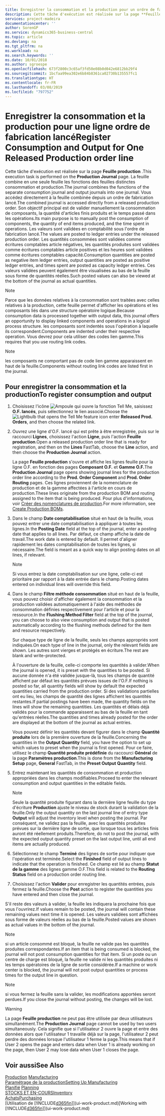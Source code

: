 ```yaml
---
title: Enregistrer la consommation et la production pour un ordre de fabrication | Microsoft Docs
description: Cette tâche d'exécution est réalisée sur la page **Feuille production** . La feuille combine en une seule feuille les fonctions des feuilles distinctes consommation et production. Vous accédez directement à la feuille combinée depuis un ordre de fabrication lancé. Son objectif principal est de valider manuellement la consommation de composants, la quantité d'articles finis produits et le temps passé dans les opérations.
services: project-madeira
documentationcenter: ''
author: SorenGP
ms.service: dynamics365-business-central
ms.topic: article
ms.devlang: na
ms.tgt_pltfrm: na
ms.workload: na
ms.search.keywords: ''
ms.date: 10/01/2018
ms.author: sgroespe
ms.openlocfilehash: 673f2800c3c65af3fd50e08b0d042e6812bb29f4
ms.sourcegitcommit: 1bcfaa99ea302e6b84b8361ca02730b135557fc1
ms.translationtype: HT
ms.contentlocale: fr-FR
ms.lasthandoff: 03/08/2019
ms.locfileid: "797752"
---
```

# <a name="register-consumption-and-output-for-one-released-production-order-line"></a><span data-ttu-id="22907-106">Enregistrer la consommation et la production pour une ligne ordre de fabrication lancé</span><span class="sxs-lookup"><span data-stu-id="22907-106">Register Consumption and Output for One Released Production order line</span></span>
<span data-ttu-id="22907-107">Cette tâche d'exécution est réalisée sur la page **Feuille production** .</span><span class="sxs-lookup"><span data-stu-id="22907-107">This execution task is performed on the **Production Journal** page.</span></span> <span data-ttu-id="22907-108">La feuille combine en une seule feuille les fonctions des feuilles distinctes consommation et production.</span><span class="sxs-lookup"><span data-stu-id="22907-108">The journal combines the functions of the separate consumption journal and output journals into one journal.</span></span> <span data-ttu-id="22907-109">Vous accédez directement à la feuille combinée depuis un ordre de fabrication lancé.</span><span class="sxs-lookup"><span data-stu-id="22907-109">The combined journal is accessed directly from a released production order.</span></span> <span data-ttu-id="22907-110">Son objectif principal est de valider manuellement la consommation de composants, la quantité d'articles finis produits et le temps passé dans les opérations.</span><span class="sxs-lookup"><span data-stu-id="22907-110">Its main purpose is to manually post the consumption of components, the quantity of end items produced, and the time spent in operations.</span></span> <span data-ttu-id="22907-111">Les valeurs sont validées en comptabilité sous l'ordre de fabrication lancé.</span><span class="sxs-lookup"><span data-stu-id="22907-111">The values are posted to ledger entries under the released production order.</span></span> <span data-ttu-id="22907-112">Les quantités consommées sont validées comme écritures comptables article négatives, les quantités produites sont validées comme écritures comptables article positives et les heures sont validées comme écritures comptables capacité.</span><span class="sxs-lookup"><span data-stu-id="22907-112">Consumption quantities are posted as negative item ledger entries, output quantities are posted as positive ledger entries, and times spent are posted as capacity ledger entries.</span></span> <span data-ttu-id="22907-113">Ces valeurs validées peuvent également être visualisées au bas de la feuille sous forme de quantités réelles.</span><span class="sxs-lookup"><span data-stu-id="22907-113">Such posted values can also be viewed at the bottom of the journal as actual quantities.</span></span>  

> [!NOTE]  
>  <span data-ttu-id="22907-114">Parce que les données relatives à la consommation sont traitées avec celles relatives à la production, cette feuille permet d'afficher les opérations et les composants liés dans une structure opératoire logique.</span><span class="sxs-lookup"><span data-stu-id="22907-114">Because consumption data is processed together with output data, this journal offers an opportunity to display linked components and operations in a logical process structure.</span></span> <span data-ttu-id="22907-115">les composants sont indentés sous l'opération à laquelle ils correspondent.</span><span class="sxs-lookup"><span data-stu-id="22907-115">Components are indented under their respective operation.</span></span> <span data-ttu-id="22907-116">Vous devrez pour cela utiliser des codes lien gamme.</span><span class="sxs-lookup"><span data-stu-id="22907-116">This requires that you use routing link codes.</span></span>  

> [!NOTE]  
>  <span data-ttu-id="22907-117">les composants ne comportant pas de code lien gamme apparaissent en haut de la feuille.</span><span class="sxs-lookup"><span data-stu-id="22907-117">Components without routing link codes are listed first in the journal.</span></span>  

## <a name="to-register-consumption-and-output"></a><span data-ttu-id="22907-118">Pour enregistrer la consommation et la production</span><span class="sxs-lookup"><span data-stu-id="22907-118">To register consumption and output</span></span>  
1.  <span data-ttu-id="22907-119">Choisissez l'icône ![Ampoule qui ouvre la fonction Tell Me](media/ui-search/search_small.png "Dites-moi ce que vous voulez faire"), saisissez **O.F. lancés**, puis sélectionnez le lien associé.</span><span class="sxs-lookup"><span data-stu-id="22907-119">Choose the ![Lightbulb that opens the Tell Me feature](media/ui-search/search_small.png "Tell me what you want to do") icon enter **Released Prod. Orders**, and then choose the related link.</span></span>  
2.  <span data-ttu-id="22907-120">Ouvrez une ligne d'O.F. lancé qui est prête à être enregistrée, puis sur le raccourci **Lignes**, choisissez l'action **Ligne**, puis l'action **Feuille production**.</span><span class="sxs-lookup"><span data-stu-id="22907-120">Open a released production order line that is ready for registration, and then on the **Lines** FastTab, choose the **Line** action, and then choose the **Production Journal** action.</span></span>  

    <span data-ttu-id="22907-121">La page **Feuille production** s'ouvre et affiche les lignes feuille pour la ligne O.F. en fonction des pages **Composant O.F.** et **Gamme O.F.**</span><span class="sxs-lookup"><span data-stu-id="22907-121">The **Production Journal** page opens showing journal lines for the production order line according to the **Prod. Order Component** and **Prod. Order Routing** pages.</span></span> <span data-ttu-id="22907-122">Ces lignes proviennent de la nomenclature de production et de la gamme affectées à l'article en cours de production.</span><span class="sxs-lookup"><span data-stu-id="22907-122">These lines originate from the production BOM and routing assigned to the item that is being produced.</span></span> <span data-ttu-id="22907-123">Pour plus d'informations, voir [Créer des nomenclatures de production](production-how-to-create-routings.md).</span><span class="sxs-lookup"><span data-stu-id="22907-123">For more information, see [Create Production BOMs](production-how-to-create-routings.md).</span></span>  

3.  <span data-ttu-id="22907-124">Dans le champ **Date comptabilisation** situé en haut de la feuille, vous pouvez entrer une date comptabilisation à appliquer à toutes les lignes.</span><span class="sxs-lookup"><span data-stu-id="22907-124">In the **Posting Date** field at the top of the journal, enter a posting date that applies to all lines.</span></span> <span data-ttu-id="22907-125">Par défaut, ce champ affiche la date de travail.</span><span class="sxs-lookup"><span data-stu-id="22907-125">The work date is entered by default.</span></span> <span data-ttu-id="22907-126">Il permet d'aligner rapidement les dates comptabilisation de toutes les lignes, si nécessaire.</span><span class="sxs-lookup"><span data-stu-id="22907-126">The field is meant as a quick way to align posting dates on all lines, if relevant.</span></span>  

    > [!NOTE]  
    >  <span data-ttu-id="22907-127">Si vous entrez la date comptabilisation sur une ligne, celle-ci est prioritaire par rapport à la date entrée dans le champ.</span><span class="sxs-lookup"><span data-stu-id="22907-127">Posting dates entered on individual lines will override this field.</span></span>  

4.  <span data-ttu-id="22907-128">Dans le champ **Filtre méthode consommation** situé en haut de la feuille, vous pouvez choisir d'afficher également la consommation et la production validées automatiquement à l'aide des méthodes de consommation définies respectivement pour l'article et pour la ressource.</span><span class="sxs-lookup"><span data-stu-id="22907-128">In the **Flushing Method Filter** field at the top of the journal, you can choose to also view consumption and output that is posted automatically according to the flushing methods defined for the item and resource respectively.</span></span>  

    <span data-ttu-id="22907-129">Sur chaque type de ligne de la feuille, seuls les champs appropriés sont indiquées.</span><span class="sxs-lookup"><span data-stu-id="22907-129">On each type of line in the journal, only the relevant fields are shown.</span></span> <span data-ttu-id="22907-130">Les autres sont vierges et protégés en écriture.</span><span class="sxs-lookup"><span data-stu-id="22907-130">The rest are blank and write-protected.</span></span>  

    <span data-ttu-id="22907-131">À l'ouverture de la feuille, celle-ci comporte les quantités à valider.</span><span class="sxs-lookup"><span data-stu-id="22907-131">When the journal is opened, it is preset with the quantities to be posted.</span></span> <span data-ttu-id="22907-132">Si aucune donnée n'a été validée jusque-là, tous les champs de quantité affichent par défaut les quantités prévues issues de l'O.F.</span><span class="sxs-lookup"><span data-stu-id="22907-132">If nothing is posted so far, all quantity fields will show by default the expected quantities carried from the production order.</span></span> <span data-ttu-id="22907-133">Si des validations partielles ont eu lieu, les champs de quantité des lignes affichent les quantités restantes.</span><span class="sxs-lookup"><span data-stu-id="22907-133">If partial postings have been made, the quantity fields on the lines will show the remaining quantities.</span></span> <span data-ttu-id="22907-134">Les quantités et délais déjà validés pour la commande apparaissent au bas de la feuille en tant qu'entrées réelles.</span><span class="sxs-lookup"><span data-stu-id="22907-134">The quantities and times already posted for the order are displayed at the bottom of the journal as actual entries.</span></span>  

    <span data-ttu-id="22907-135">Vous pouvez définir les quantités devant figurer dans le champ **Quantité produite** lors de la première ouverture de la feuille.</span><span class="sxs-lookup"><span data-stu-id="22907-135">Concerning the quantities in the **Output Quantity** field, you have the option to set up which values to preset when the journal is first opened.</span></span> <span data-ttu-id="22907-136">Pour ce faire, utilisez le champ **Quantité produite prédéfinie** du raccourci **Général** de la page **Paramètres production**.</span><span class="sxs-lookup"><span data-stu-id="22907-136">This is done from the **Manufacturing Setup** page, **General** FastTab, in the **Preset Output Quantity** field.</span></span>

5.  <span data-ttu-id="22907-137">Entrez maintenant les quantités de consommation et production appropriées dans les champs modifiables.</span><span class="sxs-lookup"><span data-stu-id="22907-137">Proceed to enter the relevant consumption and output quantities in the editable fields.</span></span>  

    > [!NOTE]  
    >  <span data-ttu-id="22907-138">Seule la quantité produite figurant dans la dernière ligne feuille du type d'écriture **Production** ajuste le niveau de stock durant la validation de la feuille.</span><span class="sxs-lookup"><span data-stu-id="22907-138">Only the output quantity on the last journal line of entry type **Output** will adjust the inventory level when posting the journal.</span></span> <span data-ttu-id="22907-139">Par conséquent, ne validez pas la feuille, avec les quantités produites prévues sur la dernière ligne de sortie, que lorsque tous les articles finis auront été réellement produits.</span><span class="sxs-lookup"><span data-stu-id="22907-139">Therefore, do not to post the journal, with the expected output quantity preset on the last output line, until all end items are actually produced.</span></span>  

6.  <span data-ttu-id="22907-140">Sélectionnez le champ **Terminé** des lignes de sortie pour indiquer que l'opération est terminée.</span><span class="sxs-lookup"><span data-stu-id="22907-140">Select the **Finished** field of output lines to indicate that the operation is finished.</span></span> <span data-ttu-id="22907-141">Ce champ est lié au champ **Statut de la gamme** des lignes gamme O.F.</span><span class="sxs-lookup"><span data-stu-id="22907-141">This field is related to the **Routing Status** field on a production order routing line.</span></span>  
7.  <span data-ttu-id="22907-142">Choisissez l'action **Valider** pour enregistrer les quantités entrées, puis fermez la feuille.</span><span class="sxs-lookup"><span data-stu-id="22907-142">Choose the **Post** action to register the quantities you have entered and then close the journal.</span></span>  

<span data-ttu-id="22907-143">S'il reste des valeurs à valider, la feuille les indiquera la prochaine fois que vous l'ouvrirez.</span><span class="sxs-lookup"><span data-stu-id="22907-143">If values remain to be posted, the journal will contain these remaining values next time it is opened.</span></span> <span data-ttu-id="22907-144">Les valeurs validées sont affichées sous forme de valeurs réelles au bas de la feuille.</span><span class="sxs-lookup"><span data-stu-id="22907-144">Posted values are shown as actual values in the bottom of the journal.</span></span>  

> [!NOTE]  
>  <span data-ttu-id="22907-145"> si un article consommé est bloqué, la feuille ne valide pas les quantités produites correspondantes.</span><span class="sxs-lookup"><span data-stu-id="22907-145">If an item that is being consumed is blocked, the journal will not post consumption quantities for that item.</span></span> <span data-ttu-id="22907-146">Si un poste ou un centre de charge est bloqué, la feuille ne valide ni les quantités produites ni les temps opératoires de la ligne de sortie considérée.</span><span class="sxs-lookup"><span data-stu-id="22907-146">If a machine or work center is blocked, the journal will not post output quantities or process times for the output line in question.</span></span>  

> [!NOTE]  
>  <span data-ttu-id="22907-147">si vous fermez la feuille sans la valider, les modifications apportées seront perdues.</span><span class="sxs-lookup"><span data-stu-id="22907-147">If you close the journal without posting, the changes will be lost.</span></span>  

> [!WARNING]  
>  <span data-ttu-id="22907-148">La page **Feuille production** ne peut pas être utilisée par deux utilisateurs simultanément.</span><span class="sxs-lookup"><span data-stu-id="22907-148">The **Production Journal** page cannot be used by two users simultaneously.</span></span> <span data-ttu-id="22907-149">Cela signifie que si l'utilisateur 2 ouvre la page et entre des données alors que l'utilisateur 1 travaille déjà sur la page, l'utilisateur 2 peut perdre des données lorsque l'utilisateur 1 ferme la page.</span><span class="sxs-lookup"><span data-stu-id="22907-149">This means that if User 2 opens the page and enters data when User 1 is already working on the page, then User 2 may lose data when User 1 closes the page.</span></span>  

## <a name="see-also"></a><span data-ttu-id="22907-150">Voir aussi</span><span class="sxs-lookup"><span data-stu-id="22907-150">See Also</span></span>  
<span data-ttu-id="22907-151">[Production](production-manage-manufacturing.md)  </span><span class="sxs-lookup"><span data-stu-id="22907-151">[Manufacturing](production-manage-manufacturing.md)  </span></span>  
[<span data-ttu-id="22907-152">Paramétrage de la production</span><span class="sxs-lookup"><span data-stu-id="22907-152">Setting Up Manufacturing</span></span>](production-configure-production-processes.md)  
<span data-ttu-id="22907-153">[Planifié](production-planning.md)    </span><span class="sxs-lookup"><span data-stu-id="22907-153">[Planning](production-planning.md)    </span></span>  
[<span data-ttu-id="22907-154">STOCKS ET EN-COURS</span><span class="sxs-lookup"><span data-stu-id="22907-154">Inventory</span></span>](inventory-manage-inventory.md)  
[<span data-ttu-id="22907-155">Achats</span><span class="sxs-lookup"><span data-stu-id="22907-155">Purchasing</span></span>](purchasing-manage-purchasing.md)  
<span data-ttu-id="22907-156">[Utilisation de [!INCLUDE[d365fin](includes/d365fin_md.md)]](ui-work-product.md)</span><span class="sxs-lookup"><span data-stu-id="22907-156">[Working with [!INCLUDE[d365fin](includes/d365fin_md.md)]](ui-work-product.md)</span></span>
